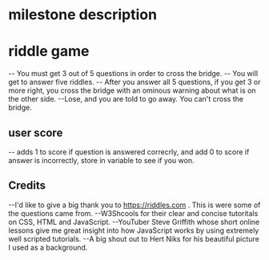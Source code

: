 # milestone description
# riddle game
-- You must get 3 out of 5 questions in order to cross the bridge.
-- You will get to answer five riddles.
-- After you answer all 5 questions, if you get 3 or more right, you cross the bridge with an ominous warning about what is on the other side.
--Lose, and you are told to go away. You can't cross the bridge.
## user score
-- adds 1 to score if question is answered correcrly, and add 0 to score if answer is incorrectly, store in variable to see if you won.
## Credits
--I'd like to give a big thank you to https://riddles.com . This is were some of the questions came from.
--W3Shcools for their clear and concise tutoritals on CSS, HTML and JavaScript.
--YouTuber Steve Griffith whose short online lessons give me great insight into how JavaScript works by using extremely well scripted tutorials.
--A big shout out to Hert Niks for his beautiful picture I used as a background.


